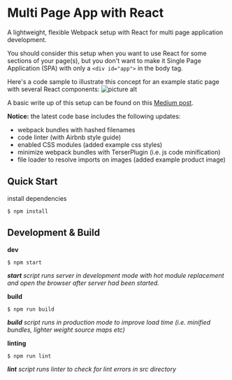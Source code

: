 # Multi Page App with React

A lightweight, flexible Webpack setup with React for multi page application development. <br />

You should consider this setup when you want to use React for some sections of your page(s), but you don't want to make it Single Page Application (SPA) with only a `<div id="app">` in the body tag.

Here's a code sample to illustrate this concept for an example static page with several React components:
![picture alt](http://assets.miwu.pl/mpa-with-react-example.png "MPA with React example")

A  basic write up of this setup can be found on this [Medium post](https://itnext.io/building-multi-page-application-with-react-f5a338489694).

**Notice:** the latest code base includes the following updates: 
- webpack bundles with hashed filenames
- code linter (with Airbnb style guide)
- enabled CSS modules (added example css styles)
- minimize webpack bundles with TerserPlugin (i.e. js code minification)
- file loader to resolve imports on images (added example product image)


## Quick Start

install dependencies
```
$ npm install
```

## Development & Build

**dev**

```
$ npm start
```
***start** script runs server in development mode with hot module replacement and open the browser after server had been started.*

**build**

```
$ npm run build
```

***build** script runs in production mode to improve load time (i.e. minified bundles, lighter weight source maps etc)*

**linting**

```
$ npm run lint
```

***lint** script runs linter to check for lint errors in src directory*